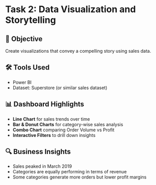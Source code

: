 # Task 2: Data Visualization and Storytelling

## 🧠 Objective
Create visualizations that convey a compelling story using sales data.

## 🛠 Tools Used
- Power BI
- Dataset: Superstore (or similar sales dataset)

## 📊 Dashboard Highlights
- **Line Chart** for sales trends over time
- **Bar & Donut Charts** for category-wise sales analysis
- **Combo Chart** comparing Order Volume vs Profit
- **Interactive Filters** to drill down insights

## 🔍 Business Insights
- Sales peaked in March 2019
- Categories are equally performing in terms of revenue
- Some categories generate more orders but lower profit margins
